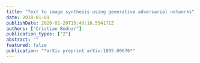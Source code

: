 ```yaml
---
title: "Text to image synthesis using generative adversarial networks"
date: 2018-01-01
publishDate: 2020-01-20T15:49:16.554171Z
authors: ["Cristian Bodnar"]
publication_types: ["2"]
abstract: ""
featured: false
publication: "*arXiv preprint arXiv:1805.00676*"
---
```


